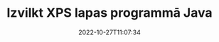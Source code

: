 ---
############################# Static ############################
layout: "auto-gen-merger"
date: 2022-10-27T11:07:34
draft: false
otherformats: ppsx ppt pptx rtf tex vdx vsdm vsdx vssm vssx vstm vstx vsx vtx xlam xls

############################# Head ############################
head_title: "Izvilkt XPS lapas programmā Java"
head_description: "Ātri izvelciet lapas no XPS faila programmā Java. Saglabājiet jauno dokumentu, kurā ir atlasītās lapas, izmantojot dokumentu apvienošanas API."

############################# Header ############################
title: "Izvilkt XPS lapas programmā Java"
description: "Izvelciet XPS lapas ar dažām Java koda rindām."
bg_image: "https://cms.admin.containerize.com/templates/aspose/App_Themes/V3/images/bg/header1.png"
bg_overlay: false
button:
    enable: true
    icon: "fas fa-arrow-down"
    label: "Lejupielādēt bezmaksas izmēģinājuma versiju"
    link: "https://downloads.groupdocs.com/merger/java"

############################# SubMenu ############################
submenu:
    enable: true

    left:
        img_alt: "GroupDocs.Merger for Java"
        image: "https://cms.admin.containerize.com/templates/groupdocs/images/product-logos/90x90-noborder/groupdocs-merger-java.png"
        product: "GroupDocs.Merger"
        platform: "Java"

    middle:
        button:

            # button loop
            - link: "https://apireference.groupdocs.com/merger/java"
              text: "API atsauce"

            # button loop
            - link: "https://github.com/groupdocs-merger"
              text: "Kodu piemēri"

            # button loop
            - link: "https://products.groupdocs.app/merger/family"
              text: "Tiešraides demonstrācijas"

            # button loop
            - link: "https://purchase.groupdocs.com/pricing/merger/java"
              text: "Cenu noteikšana"

    right:
        link_download: "https://downloads.groupdocs.com/merger"
        link_learn: "https://docs.groupdocs.com/merger/java"
        link_buy: "https://purchase.groupdocs.com"

############################# About ############################
about:
    enable: true
    title: "Par GroupDocs.Merger for Java API"
    content: |
        [GroupDocs.Merger for Java](/lv/merger/java/) piedāvā vienkāršu risinājumu, lai droši apvienotu un sadalītu dažādus dokumentu formātus, tostarp PDF, Microsoft Office (Word, Excel, PowerPoint). , OneNote), OpenDocument, HTML, attēli un daudzas citas Java lietojumprogrammās. Pievienojot tikai dažas koda rindiņas, veiciet vairākas dokumenta darbības, piemēram, pārvietojiet, noņemiet, pagrieziet, apmainiet, izvelciet vai mainiet lappušu orientāciju dokumentos. Dokumentu apvienošanas API atbalsta arī dokumentu lapu priekšskatīšanu kā attēlu, lai analizētu dokumenta struktūru, formatējumu un lapas saturu.
        
        GroupDocs.Merger API ir pareizā izvēle korporatīvajiem risinājumiem, kuriem nepieciešamas failu lapu izvilkšanas funkcijas. Šīs API tiek labi atbalstītas visās lielākajās operētājsistēmās un platformās, tostarp J2SE 7.0 (1.7), J2SE 8.0 (1.8), Java 10.

############################# Steps ############################
steps:
    enable: true
    title_left: "Izvilkt XPS faila lapas pakalpojumā Java"
    content_left: |
        [GroupDocs.Merger for Java/lv/merger/java/) ļauj Java izstrādātājiem viegli izvilkt vajadzīgās lapas no faila XPS un saglabāt to kā jaunu failu, kurā ir atlasītās lapas, veicot dažas vienkāršas darbības.
        
        * Inicializējiet **ExtractOptions** ar lappušu numuriem, kas jāparādās iegūtajā dokumentā.
        * Izveidojiet jaunu **Merger** gadījumu un norādiet avota dokumenta ceļu kā konstruktora parametru.
        * Izsauciet **extractPages** un nododiet objektu **ExtractOptions**.
        * Izsauciet **save** un norādiet faila ceļu, lai saglabātu iegūto dokumentu.

    title_right: "Sistēmas prasības"
    content_right: |
        GroupDocs.Merger for Java API tiek atbalstītas visās lielākajās platformās un operētājsistēmās. Pirms tālāk norādītā koda izpildes, lūdzu, pārliecinieties, vai jūsu sistēmā ir instalēti šādi priekšnosacījumi.

        * Operētājsistēmas: Microsoft Windows, Linux, MacOS
        * Izstrādes vides: NetBeans, IntelliJ IDEA, Eclipse
        * Ietvari: J2SE 7.0 (1.7), J2SE 8.0 (1.8), Java 10
        * Lejupielādējiet jaunāko GroupDocs.Merger for Java versiju no [Maven](https://repository.groupdocs.com/webapp/#/artifacts/browse/tree/General/repo/com/groupdocs/groupdocs-merger)
         
    code: |
     {{% merger/additional-styles %}}
     {{< merger/code-merger title="Kā izvilkt XPS faila lapas, izmantojot Java piemēra kodu">}}

        ```java    
        // Izņemiet XPS faila lapas, izmantojot GroupDocs.Merger API
        // Inicializējiet ExtractOptions klasi ar atlasītajiem lappušu numuriem
        ExtractOptions extractOptions = new ExtractOptions(new int[] { 2, 5 });

        // Izveidot saplūšanu, ievadot XPS dokumentu
        Merger merger = new Merger("input.xps");

        // Izsauciet metodi extractPages un nododiet tai ExtractOptions objektu
        merger.extractPages(extractOptions);
    
        // Izsauciet saglabāšanas metodi, lai saglabātu izvaddokumentu ar izvilktām lapām
        merger.save("output.xps");
        ```
     {{< /merger/code-merger >}}

############################# Demos ############################
demos:
    enable: true
    title: "Tiešsaistes demonstrācijas — izņemiet XPS lapas tiešsaistē"
    content: |
       Izņemiet XPS faila lapas tūlīt, apmeklējot vietni [GroupDocs.Merger Live Demos](https://products.groupdocs.app/splitter/extract-pages/xps).
       Tiešraides demonstrācijai ir šādas priekšrocības.
        
############################# About Formats ############################
about_formats:
    enable: true

############################# More Formats ############################
more_formats:
    enable: true
    title: "Izņemiet lapas no citiem dokumentu formātiem"
    content: |
        Java dokumentē apvienošanas un sadalīšanas API failu formātiem un attēliem. Izvelciet dažus no populārākajiem failu formātiem, kā norādīts tālāk.

############################# Back to top ###############################
back_to_top:
    enable: true
---